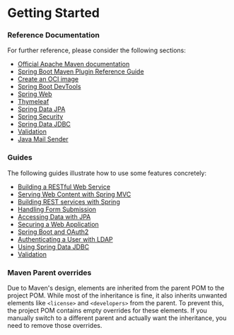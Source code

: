 # Getting Started

### Reference Documentation
For further reference, please consider the following sections:

* [Official Apache Maven documentation](https://maven.apache.org/guides/index.html)
* [Spring Boot Maven Plugin Reference Guide](https://docs.spring.io/spring-boot/3.4.9/maven-plugin)
* [Create an OCI image](https://docs.spring.io/spring-boot/3.4.9/maven-plugin/build-image.html)
* [Spring Boot DevTools](https://docs.spring.io/spring-boot/3.4.9/reference/using/devtools.html)
* [Spring Web](https://docs.spring.io/spring-boot/3.4.9/reference/web/servlet.html)
* [Thymeleaf](https://docs.spring.io/spring-boot/3.4.9/reference/web/servlet.html#web.servlet.spring-mvc.template-engines)
* [Spring Data JPA](https://docs.spring.io/spring-boot/3.4.9/reference/data/sql.html#data.sql.jpa-and-spring-data)
* [Spring Security](https://docs.spring.io/spring-boot/3.4.9/reference/web/spring-security.html)
* [Spring Data JDBC](https://docs.spring.io/spring-boot/3.4.9/reference/data/sql.html#data.sql.jdbc)
* [Validation](https://docs.spring.io/spring-boot/3.4.9/reference/io/validation.html)
* [Java Mail Sender](https://docs.spring.io/spring-boot/3.4.9/reference/io/email.html)

### Guides
The following guides illustrate how to use some features concretely:

* [Building a RESTful Web Service](https://spring.io/guides/gs/rest-service/)
* [Serving Web Content with Spring MVC](https://spring.io/guides/gs/serving-web-content/)
* [Building REST services with Spring](https://spring.io/guides/tutorials/rest/)
* [Handling Form Submission](https://spring.io/guides/gs/handling-form-submission/)
* [Accessing Data with JPA](https://spring.io/guides/gs/accessing-data-jpa/)
* [Securing a Web Application](https://spring.io/guides/gs/securing-web/)
* [Spring Boot and OAuth2](https://spring.io/guides/tutorials/spring-boot-oauth2/)
* [Authenticating a User with LDAP](https://spring.io/guides/gs/authenticating-ldap/)
* [Using Spring Data JDBC](https://github.com/spring-projects/spring-data-examples/tree/master/jdbc/basics)
* [Validation](https://spring.io/guides/gs/validating-form-input/)

### Maven Parent overrides

Due to Maven's design, elements are inherited from the parent POM to the project POM.
While most of the inheritance is fine, it also inherits unwanted elements like `<license>` and `<developers>` from the parent.
To prevent this, the project POM contains empty overrides for these elements.
If you manually switch to a different parent and actually want the inheritance, you need to remove those overrides.

